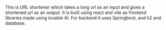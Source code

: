This is URL shortener which takes a long url as an input and gives a shortened url as an output. It is built using react and vite as frontend libraries made using lovable AI. For backend it uses Springboot, and h2 and database.

